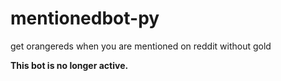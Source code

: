 mentionedbot-py
===============

get orangereds when you are mentioned on reddit without gold

**This bot is no longer active.**
